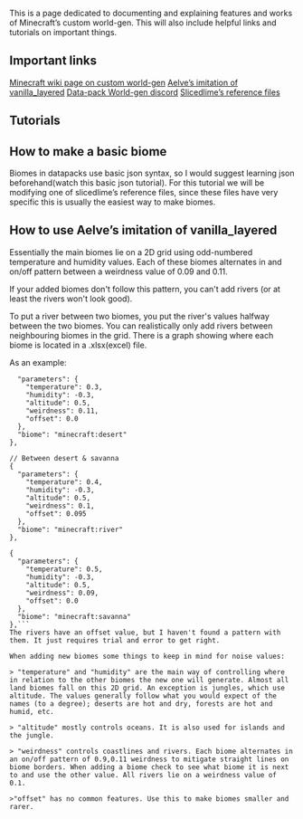 This is a page dedicated to documenting and explaining features and works of Minecraft’s custom world-gen. This will also include helpful links and tutorials on important things.
## Important links
[Minecraft wiki page on custom world-gen](https://minecraft.gamepedia.com/Custom_world_generation)
[Aelve’s imitation of vanilla_layered](https://www.planetminecraft.com/data-pack/imitation-of-vanilla-layered-with-multi-noise-experimental/)
[Data-pack World-gen discord](https://discord.gg/J49Rwnz)
[Slicedlime’s reference files](https://github.com/slicedlime/examples)

## Tutorials

## How to make a basic biome
Biomes in datapacks use basic json syntax, so I would suggest learning json beforehand(watch this basic json tutorial). 
For this tutorial we will be modifying one of slicedlime’s reference files, since these files have very specific  this is usually the easiest way to make biomes. 
## How to use Aelve’s imitation of vanilla_layered
Essentially the main biomes lie on a 2D grid using odd-numbered temperature and humidity values. Each of these biomes alternates in and on/off pattern between a weirdness value of 0.09 and 0.11. 

If your added biomes don't follow this pattern, you can't add rivers (or at least the rivers won't look good).

To put a river between two biomes, you put the river's values halfway between the two biomes. You can realistically only add rivers between neighbouring biomes in the grid. There is a graph showing where each biome is located in a .xlsx(excel) file.

As an example:
```{
  "parameters": {
    "temperature": 0.3,
    "humidity": -0.3,
    "altitude": 0.5,
    "weirdness": 0.11,
    "offset": 0.0
  },
  "biome": "minecraft:desert"
},

// Between desert & savanna
{
  "parameters": {
    "temperature": 0.4,
    "humidity": -0.3,
    "altitude": 0.5,
    "weirdness": 0.1,
    "offset": 0.095
  },
  "biome": "minecraft:river"
},

{
  "parameters": {
    "temperature": 0.5,
    "humidity": -0.3,
    "altitude": 0.5,
    "weirdness": 0.09,
    "offset": 0.0
  },
  "biome": "minecraft:savanna"
},```
The rivers have an offset value, but I haven't found a pattern with them. It just requires trial and error to get right.

When adding new biomes some things to keep in mind for noise values:

> "temperature" and "humidity" are the main way of controlling where in relation to the other biomes the new one will generate. Almost all land biomes fall on this 2D grid. An exception is jungles, which use altitude. The values generally follow what you would expect of the names (to a degree); deserts are hot and dry, forests are hot and humid, etc.

> "altitude" mostly controls oceans. It is also used for islands and the jungle.

> "weirdness" controls coastlines and rivers. Each biome alternates in an on/off pattern of 0.9,0.11 weirdness to mitigate straight lines on biome borders. When adding a biome check to see what biome it is next to and use the other value. All rivers lie on a weirdness value of 0.1.

>"offset" has no common features. Use this to make biomes smaller and rarer.



